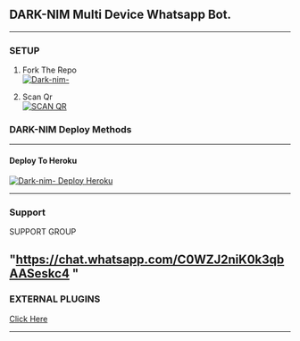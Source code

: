 ## DARK-NIM Multi Device Whatsapp Bot.

***

### SETUP

1. Fork The Repo
    <br>
<a href="https://github.com/dark-nim/Dark-nim-/fork"><img title="Dark-nim-" src="https://img.shields.io/badge/FORK Dark-nim--h?color=black&style=for-the-badge&logo=stackshare"></a>

2. Scan Qr
    <br>
<a href="https://upper-romy-inrl-bot.koyeb.app/viwe/friendpage"><img title="SCAN QR" src="https://img.shields.io/badge/GET SESSION-h?color=black&style=for-the-badge&logo=msi"></a>



### DARK-NIM Deploy Methods

-------

#### Deploy To Heroku 

<a href="https://upper-romy-inrl-bot.koyeb.app/deploy/heroku"><img title="Dark-nim- Deploy Heroku" src="https://img.shields.io/badge/DEPLOY HEROKU-h?color=black&style=for-the-badge&logo=heroku"></a>



---

 ### Support

SUPPORT GROUP

"https://chat.whatsapp.com/C0WZJ2niK0k3qbAASeskc4
"
---
### EXTERNAL PLUGINS

[Click Here](https://upper-romy-inrl-bot.koyeb.app/plugins/list)

---
